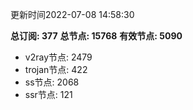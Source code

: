 更新时间2022-07-08 14:58:30

**总订阅: 377**
**总节点: 15768**
**有效节点: 5090**
- v2ray节点: 2479
- trojan节点: 422
- ss节点: 2068
- ssr节点: 121
